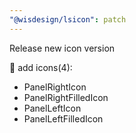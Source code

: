```yaml
---
"@wisdesign/lsicon": patch
---
```


Release new icon version

🚀 add icons(4):

  - PanelRightIcon
  - PanelRightFilledIcon
  - PanelLeftIcon
  - PanelLeftFilledIcon

